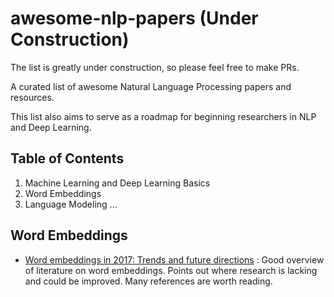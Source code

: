 # awesome-nlp-papers (Under Construction)
The list is greatly under construction, so please feel free to make PRs.

A curated list of awesome Natural Language Processing papers and resources.

This list also aims to serve as a roadmap for beginning researchers in NLP and Deep Learning.

## Table of Contents
1. Machine Learning and Deep Learning Basics
2. Word Embeddings
3. Language Modeling
...

## Word Embeddings
- [Word embeddings in 2017: Trends and future directions](http://ruder.io/word-embeddings-2017/index.html) : Good overview of literature on word embeddings. Points out where research is lacking and could be improved. Many references are worth reading.

